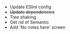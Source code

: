 - Update ESlint config
- ~~Update dependencies~~
- Tree shaking
- Get rid of Semantic
- Add 'No notes here' screen
